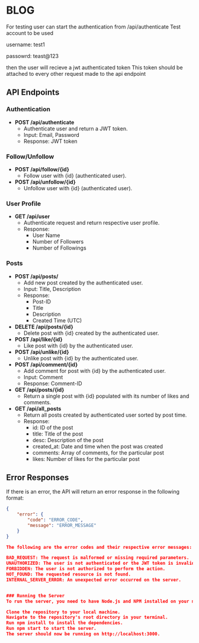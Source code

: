 # BLOG
For testing user can start the authentication from /api/authenticate
Test account to be used 


username: test1


passowrd: teast@123

then the user will recieve a jwt authenticated token 
This token should be attached to every other request made to the api endpoint 

## API Endpoints

### Authentication

- **POST /api/authenticate**
  - Authenticate user and return a JWT token.
  - Input: Email, Password
  - Response: JWT token

### Follow/Unfollow

- **POST /api/follow/{id}**
  - Follow user with {id} (authenticated user).
- **POST /api/unfollow/{id}**
  - Unfollow user with {id} (authenticated user).

### User Profile

- **GET /api/user**
  - Authenticate request and return respective user profile.
  - Response: 
    - User Name
    - Number of Followers
    - Number of Followings

### Posts

- **POST /api/posts/**
  - Add new post created by the authenticated user.
  - Input: Title, Description
  - Response:
    - Post-ID
    - Title
    - Description
    - Created Time (UTC)
- **DELETE /api/posts/{id}**
  - Delete post with {id} created by the authenticated user.
- **POST /api/like/{id}**
  - Like post with {id} by the authenticated user.
- **POST /api/unlike/{id}**
  - Unlike post with {id} by the authenticated user.
- **POST /api/comment/{id}**
  - Add comment for post with {id} by the authenticated user.
  - Input: Comment
  - Response: Comment-ID
- **GET /api/posts/{id}**
  - Return a single post with {id} populated with its number of likes and comments.
- **GET /api/all_posts**
  - Return all posts created by authenticated user sorted by post time.
  - Response:
    - id: ID of the post
    - title: Title of the post
    - desc: Description of the post
    - created_at: Date and time when the post was created
    - comments: Array of comments, for the particular post
    - likes: Number of likes for the particular post

## Error Responses

If there is an error, the API will return an error response in the following format:

```json
{
    "error": {
        "code": "ERROR_CODE",
        "message": "ERROR_MESSAGE"
    }
}

The following are the error codes and their respective error messages:

BAD_REQUEST: The request is malformed or missing required parameters.
UNAUTHORIZED: The user is not authenticated or the JWT token is invalid.
FORBIDDEN: The user is not authorized to perform the action.
NOT_FOUND: The requested resource is not found.
INTERNAL_SERVER_ERROR: An unexpected error occurred on the server.


### Running the Server
To run the server, you need to have Node.js and NPM installed on your machine. Once you have installed them, follow these steps:

Clone the repository to your local machine.
Navigate to the repository's root directory in your terminal.
Run npm install to install the dependencies.
Run npm start to start the server.
The server should now be running on http://localhost:3000.


